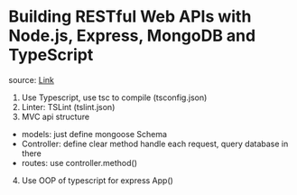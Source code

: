 <h1>Building RESTful Web APIs with Node.js, Express, MongoDB and TypeScript</h1>

source: [Link](https://itnext.io/building-restful-web-apis-with-node-js-express-mongodb-and-typescript-part-1-2-195bdaf129cf)

1. Use Typescript, use tsc to compile (tsconfig.json)
2. Linter: TSLint (tslint.json)
3. MVC api structure
  * models: just define mongoose Schema
  * Controller: define clear method handle each request, query database in there
  * routes: use controller.method()
4. Use OOP of typescript for express App()